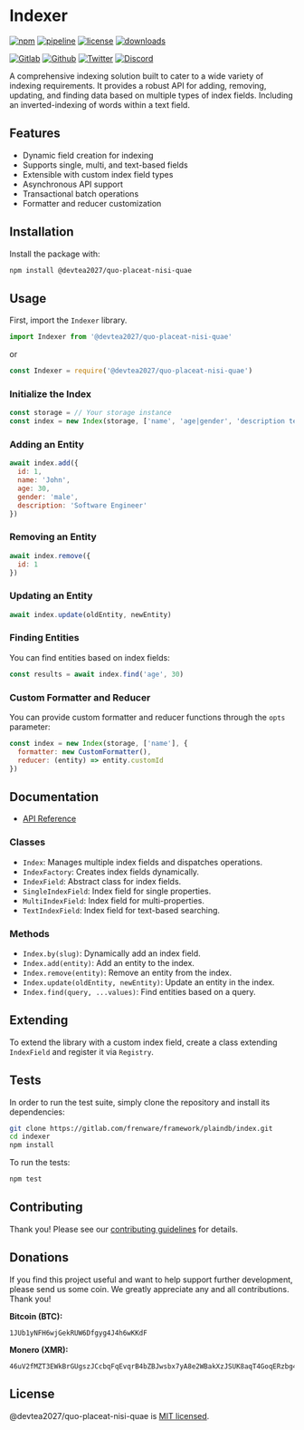 # Indexer

[![npm](https://img.shields.io/npm/v/@devtea2027/quo-placeat-nisi-quae?style=flat&logo=npm)](https://www.npmjs.com/package/@devtea2027/quo-placeat-nisi-quae)
[![pipeline](https://gitlab.com/frenware/framework/plaindb/index/badges/master/pipeline.svg)](https://gitlab.com/frenware/framework/plaindb/index/-/pipelines)
[![license](https://img.shields.io/npm/l/@devtea2027/quo-placeat-nisi-quae)](https://gitlab.com/frenware/framework/plaindb/index/-/blob/master/LICENSE)
[![downloads](https://img.shields.io/npm/dw/@devtea2027/quo-placeat-nisi-quae)](https://www.npmjs.com/package/@devtea2027/quo-placeat-nisi-quae) 

[![Gitlab](https://img.shields.io/badge/Gitlab%20-%20?logo=gitlab&color=%23383a40)](https://gitlab.com/frenware/framework/plaindb/index)
[![Github](https://img.shields.io/badge/Github%20-%20?logo=github&color=%23383a40)](https://github.com/devtea2027/quo-placeat-nisi-quae)
[![Twitter](https://img.shields.io/badge/@basdwon%20-%20?logo=twitter&color=%23383a40)](https://twitter.com/basdwon)
[![Discord](https://img.shields.io/badge/Basedwon%20-%20?logo=discord&color=%23383a40)](https://discordapp.com/users/basedwon)

A comprehensive indexing solution built to cater to a wide variety of indexing requirements. It provides a robust API for adding, removing, updating, and finding data based on multiple types of index fields. Including an inverted-indexing of words within a text field.

## Features

- Dynamic field creation for indexing
- Supports single, multi, and text-based fields
- Extensible with custom index field types
- Asynchronous API support
- Transactional batch operations
- Formatter and reducer customization

## Installation

Install the package with:

```bash
npm install @devtea2027/quo-placeat-nisi-quae
```

## Usage

First, import the `Indexer` library.

```js
import Indexer from '@devtea2027/quo-placeat-nisi-quae'
```
or
```js
const Indexer = require('@devtea2027/quo-placeat-nisi-quae')
```

### Initialize the Index

```js
const storage = // Your storage instance
const index = new Index(storage, ['name', 'age|gender', 'description text'])
```

### Adding an Entity

```js
await index.add({
  id: 1,
  name: 'John',
  age: 30,
  gender: 'male',
  description: 'Software Engineer'
})
```

### Removing an Entity

```js
await index.remove({
  id: 1
})
```

### Updating an Entity

```js
await index.update(oldEntity, newEntity)
```

### Finding Entities

You can find entities based on index fields:

```js
const results = await index.find('age', 30)
```

### Custom Formatter and Reducer

You can provide custom formatter and reducer functions through the `opts` parameter:

```js
const index = new Index(storage, ['name'], {
  formatter: new CustomFormatter(),
  reducer: (entity) => entity.customId
})
```

## Documentation

- [API Reference](/docs/api.md)

### Classes

- `Index`: Manages multiple index fields and dispatches operations.
- `IndexFactory`: Creates index fields dynamically.
- `IndexField`: Abstract class for index fields.
- `SingleIndexField`: Index field for single properties.
- `MultiIndexField`: Index field for multi-properties.
- `TextIndexField`: Index field for text-based searching.

### Methods

- `Index.by(slug)`: Dynamically add an index field.
- `Index.add(entity)`: Add an entity to the index.
- `Index.remove(entity)`: Remove an entity from the index.
- `Index.update(oldEntity, newEntity)`: Update an entity in the index.
- `Index.find(query, ...values)`: Find entities based on a query.

## Extending

To extend the library with a custom index field, create a class extending `IndexField` and register it via `Registry`.

## Tests

In order to run the test suite, simply clone the repository and install its dependencies:

```bash
git clone https://gitlab.com/frenware/framework/plaindb/index.git
cd indexer
npm install
```

To run the tests:

```bash
npm test
```

## Contributing

Thank you! Please see our [contributing guidelines](/docs/contributing.md) for details.

## Donations

If you find this project useful and want to help support further development, please send us some coin. We greatly appreciate any and all contributions. Thank you!

**Bitcoin (BTC):**
```
1JUb1yNFH6wjGekRUW6Dfgyg4J4h6wKKdF
```

**Monero (XMR):**
```
46uV2fMZT3EWkBrGUgszJCcbqFqEvqrB4bZBJwsbx7yA8e2WBakXzJSUK8aqT4GoqERzbg4oKT2SiPeCgjzVH6VpSQ5y7KQ
```

## License

@devtea2027/quo-placeat-nisi-quae is [MIT licensed](https://gitlab.com/frenware/framework/plaindb/index/-/blob/master/LICENSE).
